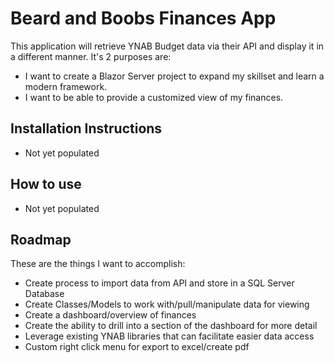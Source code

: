 # Beard and Boobs Finances App

This application will retrieve YNAB Budget data via their API and display it in a different manner. It's 2 purposes are:

* I want to create a Blazor Server project to expand my skillset and learn a modern framework.
* I want to be able to provide a customized view of my finances.

## Installation Instructions
* Not yet populated

## How to use
* Not yet populated

## Roadmap
These are the things I want to accomplish:
* Create process to import data from API and store in a SQL Server Database
* Create Classes/Models to work with/pull/manipulate data for viewing
* Create a dashboard/overview of finances
* Create the ability to drill into a section of the dashboard for more detail
* Leverage existing YNAB libraries that can facilitate easier data access
* Custom right click menu for export to excel/create pdf